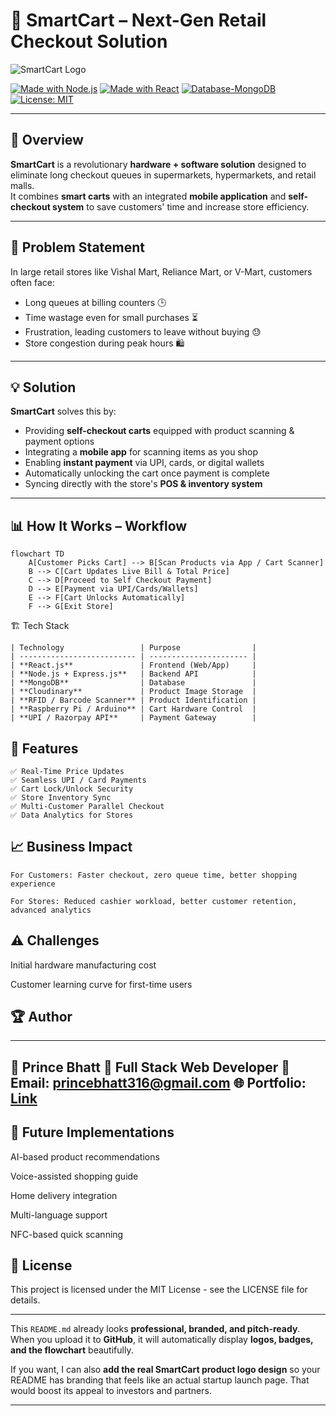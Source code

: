 # 🛒 SmartCart – Next-Gen Retail Checkout Solution

![SmartCart Logo](https://img.icons8.com/color/96/000000/shopping-cart.png)

[![Made with Node.js](https://img.shields.io/badge/Made%20with-Node.js-green?style=for-the-badge&logo=node.js)](https://nodejs.org/)
[![Made with React](https://img.shields.io/badge/Frontend-React-blue?style=for-the-badge&logo=react)](https://react.dev/)
[![Database-MongoDB](https://img.shields.io/badge/Database-MongoDB-brightgreen?style=for-the-badge&logo=mongodb)](https://www.mongodb.com/)
[![License: MIT](https://img.shields.io/badge/License-MIT-yellow?style=for-the-badge)](LICENSE)

---

## 📌 Overview

**SmartCart** is a revolutionary **hardware + software solution** designed to eliminate long checkout queues in supermarkets, hypermarkets, and retail malls.  
It combines **smart carts** with an integrated **mobile application** and **self-checkout system** to save customers' time and increase store efficiency.

---

## 🚀 Problem Statement

In large retail stores like Vishal Mart, Reliance Mart, or V-Mart, customers often face:

- Long queues at billing counters 🕒
- Time wastage even for small purchases ⏳
- Frustration, leading customers to leave without buying 😓
- Store congestion during peak hours 🛍️

---

## 💡 Solution

**SmartCart** solves this by:

- Providing **self-checkout carts** equipped with product scanning & payment options
- Integrating a **mobile app** for scanning items as you shop
- Enabling **instant payment** via UPI, cards, or digital wallets
- Automatically unlocking the cart once payment is complete
- Syncing directly with the store's **POS & inventory system**

---

## 📊 How It Works – Workflow

```mermaid
flowchart TD
    A[Customer Picks Cart] --> B[Scan Products via App / Cart Scanner]
    B --> C[Cart Updates Live Bill & Total Price]
    C --> D[Proceed to Self Checkout Payment]
    D --> E[Payment via UPI/Cards/Wallets]
    E --> F[Cart Unlocks Automatically]
    F --> G[Exit Store]
```
🏗️ Tech Stack

```
| Technology                 | Purpose                |
| -------------------------- | ---------------------- |
| **React.js**               | Frontend (Web/App)     |
| **Node.js + Express.js**   | Backend API            |
| **MongoDB**                | Database               |
| **Cloudinary**             | Product Image Storage  |
| **RFID / Barcode Scanner** | Product Identification |
| **Raspberry Pi / Arduino** | Cart Hardware Control  |
| **UPI / Razorpay API**     | Payment Gateway        |
```

## 📱 Features
```
✅ Real-Time Price Updates
✅ Seamless UPI / Card Payments
✅ Cart Lock/Unlock Security
✅ Store Inventory Sync
✅ Multi-Customer Parallel Checkout
✅ Data Analytics for Stores
```

## 📈 Business Impact
```
For Customers: Faster checkout, zero queue time, better shopping experience

For Stores: Reduced cashier workload, better customer retention, advanced analytics
```

## ⚠️ Challenges
Initial hardware manufacturing cost

Customer learning curve for first-time users

## 🏆 Author
---
👤 Prince Bhatt
💼 Full Stack Web Developer
📧 Email: princebhatt316@gmail.com
🌐 Portfolio: [Link](https://princebhatt03.github.io/Portfolio/)
---

## 🔮 Future Implementations
AI-based product recommendations

Voice-assisted shopping guide

Home delivery integration

Multi-language support

NFC-based quick scanning

## 📜 License
This project is licensed under the MIT License - see the LICENSE file for details.

---

This `README.md` already looks **professional, branded, and pitch-ready**.  
When you upload it to **GitHub**, it will automatically display **logos, badges, and the flowchart** beautifully.  

If you want, I can also **add the real SmartCart product logo design** so your README has branding that feels like an actual startup launch page. That would boost its appeal to investors and partners.  

---

